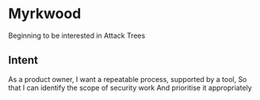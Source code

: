 Myrkwood
========

Beginning to be interested in Attack Trees


Intent
------

As a product owner,
I want a repeatable process, supported by a tool,
So that I can identify the scope of security work
And prioritise it appropriately

